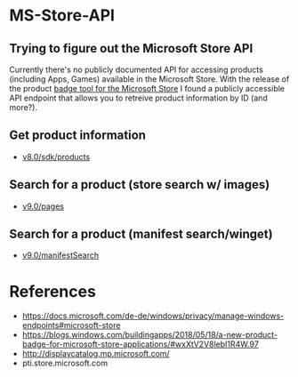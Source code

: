 # MS-Store-API
## Trying to figure out the Microsoft Store API

Currently there's no publicly documented API for accessing products (including Apps, Games) available in the Microsoft Store.
With the release of the product [badge tool for the Microsoft Store](https://blogs.windows.com/buildingapps/2018/05/18/a-new-product-badge-for-microsoft-store-applications/) I found a publicly accessible API endpoint that allows you to retreive product information by ID (and more?).

## Get product information

* [v8.0/sdk/products](endpoints/v8.0/products.md)

## Search for a product (store search w/ images)

* [v9.0/pages](endpoints/v9.0/pages.md)

## Search for a product (manifest search/winget)

* [v9.0/manifestSearch](endpoints/v9.0/manifestSearch.md)

# References
- https://docs.microsoft.com/de-de/windows/privacy/manage-windows-endpoints#microsoft-store
- https://blogs.windows.com/buildingapps/2018/05/18/a-new-product-badge-for-microsoft-store-applications/#wxXtV2V8lebI1R4W.97
- http://displaycatalog.mp.microsoft.com/
- pti.store.microsoft.com
